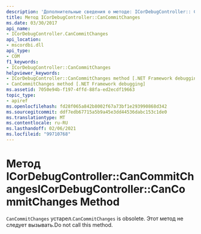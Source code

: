 ```yaml
---
description: 'Дополнительные сведения о методе: ICorDebugController:: CanCommitChanges'
title: Метод ICorDebugController::CanCommitChanges
ms.date: 03/30/2017
api_name:
- ICorDebugController.CanCommitChanges
api_location:
- mscordbi.dll
api_type:
- COM
f1_keywords:
- ICorDebugController::CanCommitChanges
helpviewer_keywords:
- ICorDebugController::CanCommitChanges method [.NET Framework debugging]
- CanCommitChanges method [.NET Framework debugging]
ms.assetid: 7050e94b-f197-4ffd-88fa-ed2ecdf19663
topic_type:
- apiref
ms.openlocfilehash: fd28f065a842b8002f67a73bf1e293990868d342
ms.sourcegitcommit: ddf7edb67715a5b9a45e3dd44536dabc153c1de0
ms.translationtype: MT
ms.contentlocale: ru-RU
ms.lasthandoff: 02/06/2021
ms.locfileid: "99710768"
---
```

# <a name="icordebugcontrollercancommitchanges-method"></a><span data-ttu-id="e2b67-103">Метод ICorDebugController::CanCommitChanges</span><span class="sxs-lookup"><span data-stu-id="e2b67-103">ICorDebugController::CanCommitChanges Method</span></span>

<span data-ttu-id="e2b67-104">`CanCommitChanges` устарел.</span><span class="sxs-lookup"><span data-stu-id="e2b67-104">`CanCommitChanges` is obsolete.</span></span> <span data-ttu-id="e2b67-105">Этот метод не следует вызывать.</span><span class="sxs-lookup"><span data-stu-id="e2b67-105">Do not call this method.</span></span>
